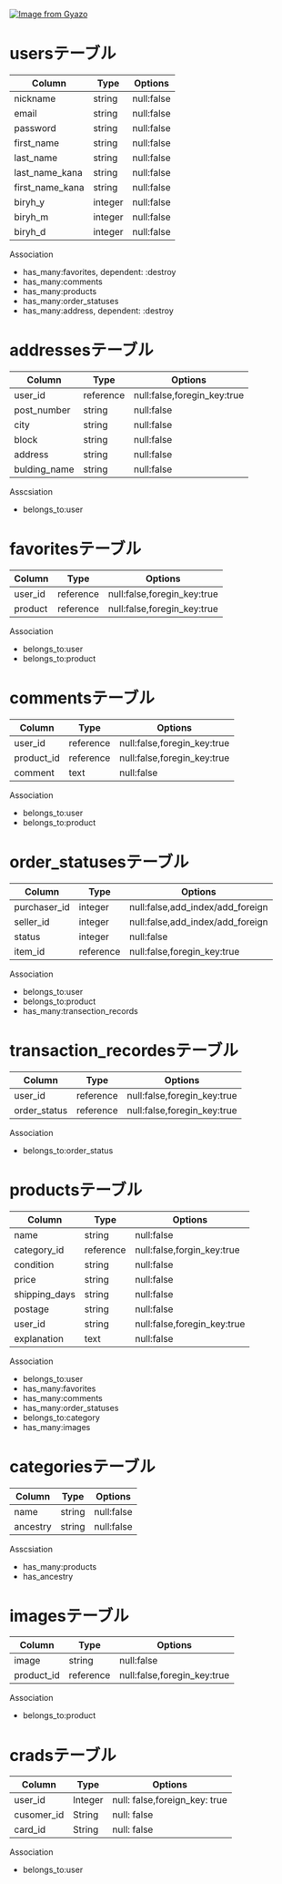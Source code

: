   

[![Image from Gyazo](https://i.gyazo.com/9a76d80069822856079c27a90a578ac2.gif)](https://gyazo.com/9a76d80069822856079c27a90a578ac2) 

  # usersテーブル


|Column|Type|Options|
|------|----|-------|
|nickname|string|null:false|
|email|string|null:false|
|password|string|null:false|
|first_name|string|null:false|
|last_name|string|null:false|
|last_name_kana|string|null:false|
|first_name_kana|string|null:false|
|biryh_y|integer|null:false|
|biryh_m|integer|null:false|
|biryh_d|integer|null:false|
Association

- has_many:favorites, dependent: :destroy
- has_many:comments
- has_many:products
- has_many:order_statuses
- has_many:address, dependent: :destroy

# addressesテーブル

|Column|Type|Options|
|------|----|-------|
|user_id|reference|null:false,foregin_key:true|
|post_number|string|null:false|
|city|string|null:false|
|block|string|null:false|
|address|string|null:false|
|bulding_name|string|null:false|

Asscsiation

- belongs_to:user



# favoritesテーブル


|Column|Type|Options|
|------|----|-------|
|user_id|reference|null:false,foregin_key:true|
|product|reference|null:false,foregin_key:true|

Association

- belongs_to:user
- belongs_to:product


# commentsテーブル


|Column|Type|Options|
|------|----|-------|
|user_id|reference|null:false,foregin_key:true|
|product_id|reference|null:false,foregin_key:true|
|comment|text|null:false|

Association

- belongs_to:user
- belongs_to:product


# order_statusesテーブル


|Column|Type|Options|
|------|----|-------|
|purchaser_id|integer|null:false,add_index/add_foreign|
|seller_id|integer|null:false,add_index/add_foreign|
|status|integer|null:false|
|item_id|reference|null:false,foregin_key:true|

Association

- belongs_to:user
- belongs_to:product
- has_many:transection_records


# transaction_recordesテーブル

|Column|Type|Options|
|------|----|-------|
|user_id|reference|null:false,foregin_key:true|
|order_status|reference|null:false,foregin_key:true|

Association

- belongs_to:order_status



# productsテーブル


|Column|Type|Options|
|------|----|-------|
|name|string|null:false|
|category_id|reference|null:false,forgin_key:true|
|condition|string|null:false|
|price|string|null:false|
|shipping_days|string|null:false|
|postage|string|null:false|
|user_id|string|null:false,foregin_key:true|
|explanation|text|null:false|


Association

- belongs_to:user
- has_many:favorites
- has_many:comments
- has_many:order_statuses
- belongs_to:category
- has_many:images



# categoriesテーブル


|Column|Type|Options|
|------|----|-------|
|name|string|null:false|
|ancestry|string|null:false|


Asscsiation

- has_many:products
- has_ancestry

# imagesテーブル

|Column|Type|Options|
|------|----|-------|
|image|string|null:false|
|product_id|reference|null:false,foregin_key:true|

Association

- belongs_to:product

# cradsテーブル
|Column|Type|Options|
|------|----|-------|
|user_id|Integer|null: false,foreign_key: true|
|cusomer_id|String|null: false|
|card_id|String|null: false|

Association

- belongs_to:user



